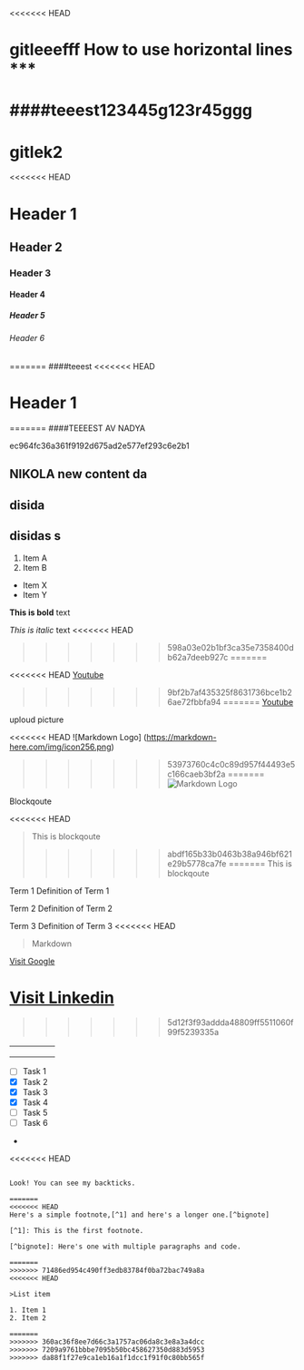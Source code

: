 
<<<<<<< HEAD
# gitleeefff				How to use horizontal lines ***

####teeest123445g123r45ggg
=======
# gitlek2
<<<<<<< HEAD
# Header 1

## Header 2

### Header 3

#### Header 4

##### Header 5

###### Header 6
=======
####teeest
<<<<<<< HEAD

# Header 1
=======
####TEEEEST AV NADYA
>>>>>>> 
ec964fc36a361f9192d675ad2e577ef293c6e2b1


## NIKOLA new content da


## disida


## disidas s


1. Item A
2. Item B

* Item X 
* Item Y

**This is bold** text

*This is italic* text
<<<<<<< HEAD
>>>>>>> 598a03e02b1bf3ca35e7358400db62a7deeb927c
=======

<<<<<<< HEAD
[Youtube](https://www.youtube.com/ "Youtube") 
>>>>>>> 9bf2b7af435325f8631736bce1b26ae72fbbfa94
=======
[Youtube](https://www.youtube.com/ "Youtube")


uploud picture

<<<<<<< HEAD
![Markdown Logo] (https://markdown-here.com/img/icon256.png)
>>>>>>> 53973760c4c0c89d957f44493e5c166caeb3bf2a
=======
![Markdown Logo](https://markdown-here.com/img/icon256.png)


Blockqoute 

<<<<<<< HEAD
> This is blockqoute 
>>>>>>> abdf165b33b0463b38a946bf621e29b5778ca7fe
=======
> This is blockqoute




Term 1
Definition of Term 1

Term 2
Definition of Term 2

Term 3 
Definition of Term 3
<<<<<<< HEAD


>Markdown

[Visit Google](https://www.google.com)

[Visit Linkedin](https://www.linkedin.com/in/liza-t%C3%A4llg%C3%A5rd-4967a122b/)
=======
>>>>>>> 5d12f3f93addda48809ff5511060f99f5239335a

|   |   |   |   |   |
|---|---|---|---|---|
|   |   |   |   |   |
|   |   |   |   |   |
|   |   |   |   |   |

- [ ] Task 1
- [x] Task 2
- [x] Task 3
- [x] Task 4
- [ ] Task 5
- [ ] Task 6
-
<<<<<<< HEAD
>>````
```
Look! You can see my backticks.
```
````													>>>>> 71486ed954c490ff3edb83784f0ba72bac749a8a
=======
<<<<<<< HEAD
Here's a simple footnote,[^1] and here's a longer one.[^bignote]

[^1]: This is the first footnote.

[^bignote]: Here's one with multiple paragraphs and code.

=======
>>>>>>> 71486ed954c490ff3edb83784f0ba72bac749a8a
<<<<<<< HEAD

>List item

1. Item 1
2. Item 2

=======
>>>>>>> 360ac36f8ee7d66c3a1757ac06da8c3e8a3a4dcc
>>>>>>> 7209a9761bbbe7095b50bc458627350d883d5953
>>>>>>> da88f1f27e9ca1eb16a1f1dcc1f91f0c80bb565f
